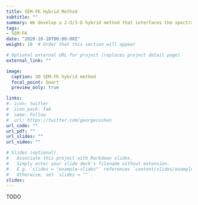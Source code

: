 ```yaml
---
title: SEM-FK Hybrid Method
subtitle: ""
summary: We develop a 2-D/3-D hybrid method that interfaces the spectral-element method (SEM) with the frequency-wave number (FK) technique to model the propagation of teleseismic plane waves beneath seismic arrays.
tags:
- SEM-FK
date: "2020-10-10T00:00:00Z"
weight: 10  # Order that this section will appear

# Optional external URL for project (replaces project detail page).
external_link: ""

image:
  caption: 3D SEM-FK hybrid method
  focal_point: Smart
  preview_only: true

links:
#- icon: twitter
#  icon_pack: fab
#  name: Follow
#  url: https://twitter.com/georgecushen
url_code: ""
url_pdf: ""
url_slides: ""
url_video: ""

# Slides (optional).
#   Associate this project with Markdown slides.
#   Simply enter your slide deck's filename without extension.
#   E.g. `slides = "example-slides"` references `content/slides/example-slides.md`.
#   Otherwise, set `slides = ""`.
slides:
---
```


TODO
